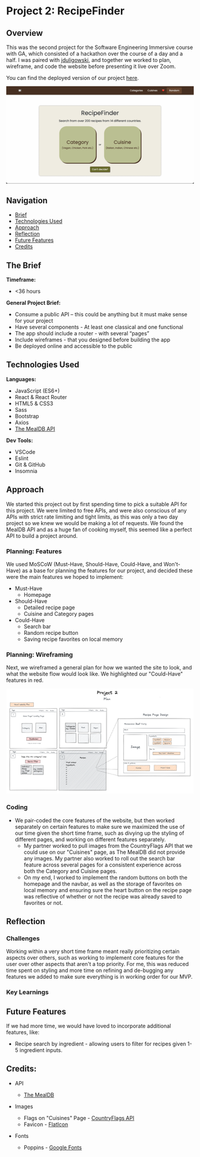 # Project 2: RecipeFinder

## Overview
This was the second project for the Software Engineering Immersive course with GA, which consisted of a hackathon over the course of a day and a half. I was paired with [jduligowski](https://github.com/jdkuligowski), and together we worked to plan, wireframe, and code the website before presenting it live over Zoom.

You can find the deployed version of our project [here](https://find-din-recipes.netlify.app/).

![RecipeFinder Preview](./src/images/ReadMe/RecipeFinder.gif)

## Navigation

* [Brief](#the-brief)
* [Technologies Used](#technologies-used)
* [Approach](#approach)
* [Reflection](#reflection)
* [Future Features](#future-features)
* [Credits](#credits)

## The Brief

**Timeframe:**
* <36 hours

**General Project Brief:**
* Consume a public API – this could be anything but it must make sense for your project
* Have several components - At least one classical and one functional
* The app should include a router - with several “pages”
* Include wireframes - that you designed before building the app
* Be deployed online and accessible to the public

## Technologies Used
**Languages:**
* JavaScript (ES6+)
* React & React Router
* HTML5 & CSS3
* Sass
* Bootstrap
* Axios
* [The MealDB API](https://www.themealdb.com/api.php)

**Dev Tools:**
* VSCode
* Eslint
* Git & GitHub
* Insomnia

## Approach
We started this project out by first spending time to pick a suitable API for this project. We were limited to free APIs, and were also conscious of any APIs with strict rate limiting and tight limits, as this was only a two day project so we knew we would be making a lot of requests. We found the MealDB API and as a huge fan of cooking myself, this seemed like a perfect API to build a project around.

### Planning: Features
We used MoSCoW (Must-Have, Should-Have, Could-Have, and Won't-Have) as a base for planning the features for our project, and decided these were the main features we hoped to implement:
* Must-Have
  * Homepage
* Should-Have
  * Detailed recipe page
  * Cuisine and Category pages
* Could-Have
  * Search bar
  * Random recipe button
  * Saving recipe favorites on local memory

### Planning: Wireframing

Next, we wireframed a general plan for how we wanted the site to look, and what the website flow would look like. We highlighted our "Could-Have" features in red.

![FoodFinder Wireframe](./src/images/ReadMe/Wireframe.png)

### Coding

* We pair-coded the core features of the website, but then worked separately on certain features to make sure we maximized the use of our time given the short time frame, such as divying up the styling of different pages, and working on different features separately.
  * My partner worked to pull images from the CountryFlags API that we could use on our "Cuisines" page, as The MealDB did not provide any images. My partner also worked to roll out the search bar feature across several pages for a consistent experience across both the Category and Cuisine pages.
  * On my end, I worked to implement the random buttons on both the homepage and the navbar, as well as the storage of favorites on local memory and ensuring sure the heart button on the recipe page was reflective of whether or not the recipe was already saved to favorites or not.

## Reflection

### Challenges

Working within a very short time frame meant really prioritizing certain aspects over others, such as working to implement core features for the user over other aspects that aren't a top priority. For me, this was reduced time spent on styling and more time on refining and de-bugging any features we added to make sure everything is in working order for our MVP.

### Key Learnings


## Future Features

If we had more time, we would have loved to incorporate additional features, like:
* Recipe search by ingredient - allowing users to filter for recipes given 1-5 ingredient inputs.

## Credits:

* API
  * [The MealDB](https://www.themealdb.com/)

* Images
  * Flags on "Cuisines" Page - [CountryFlags API](https://www.countryflagsapi.com/)
  * Favicon - [FlatIcon](https://www.flaticon.com/free-icon/book_1721455?term=recipe%20book&page=1&position=37&page=1&position=37&related_id=1721455&origin=search)

* Fonts
  * Poppins - [Google Fonts](https://fonts.google.com/specimen/Poppins)
